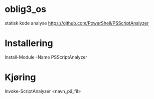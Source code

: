 # oblig3_os


statisk kode analyse
https://github.com/PowerShell/PSScriptAnalyzer

# Installering
Install-Module -Name PSScriptAnalyzer

# Kjøring
Invoke-ScriptAnalyzer <navn_på_fil>

